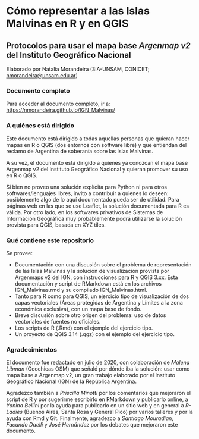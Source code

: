 # Cómo representar a las Islas Malvinas en R y en QGIS
## Protocolos para usar el mapa base _Argenmap v2_ del Instituto Geográfico Nacional

Elaborado por Natalia Morandeira (3iA-UNSAM, CONICET; nmorandeira@unsam.edu.ar)

### Documento completo
Para acceder al documento completo, ir a: <https://nmorandeira.github.io/IGN_Malvinas/>

### A quiénes está dirigido
Este documento está dirigido a todas aquellas personas que quieran hacer mapas en R o QGIS (dos entornos con software libre) y que entiendan del reclamo de Argentina de soberanía sobre las Islas Malvinas.

A su vez, el documento está dirigido a quienes ya conozcan el mapa base Argenmap v2 del Instituto Geográfico Nacional y quieran promover su uso en R o QGIS.

Si bien no proveo una solución explícita para Python ni para otros softwares/lenguajes libres, invito a contribuir a quienes lo deseen: posiblemente algo de lo aquí documentado pueda ser de utilidad. Para páginas web en las que se use Leaflet, la solución documentada para R es válida. Por otro lado, en los softwares privativos de Sistemas de Información Geográfica muy probablemente podrá utilizarse la solución provista para QGIS, basada en XYZ tiles.

### Qué contiene este repositorio
Se provee:
- Documentación con una discusión sobre el problema de representación de las Islas Malvinas y la solución de visualización provista por Argenmaps v2 del IGN, con instrucciones para R y QGIS 3.xx. Esta documentación y script de RMarkdown está en los archivos IGN_Malvinas.rmd y su compilado IGN_Malvinas.html.
- Tanto para R como para QGIS, un ejercicio tipo de visualización de dos capas vectoriales (Áreas protegidas de Argentina y Límites a la zona económica exclusiva), con un mapa base de fondo.
- Breve discusión sobre otro origen del problema: uso de datos vectoriales de fuentes no oficiales.
- Los scripts de R (.Rmd) con el ejemplo del ejercicio tipo.
- Un proyecto de QGIS 3.14 (.qgz) con el ejemplo del ejercicio tipo.

### Agradecimientos
El documento fue redactado en julio de 2020, con colaboración de *Malena Libman* (Geochicas OSM) que señaló por dónde iba la solución: usar como mapa base a Argenmap v2, un gran trabajo elaborado por el Instituto Geográfico Nacional (IGN) de la República Argentina.

Agradezco también a *Priscilla Minotti* por los comentarios que mejoraron el script de R y por sugerirme escribirlo en RMarkdown y publicarlo online, a *Yanina Bellini* por la ayuda para publicarlo en un sitio web y en general a *R-Ladies* (Buenos Aires, Santa Rosa y General Pico) por varios talleres y por la ayuda con Rmd y Git. Finalmente, agradezco a *Santiago Mouradian*, *Facundo Daelli* y *José Hernández* por los debates que mejoraron este documento.

